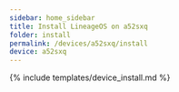 ```yaml
---
sidebar: home_sidebar
title: Install LineageOS on a52sxq
folder: install
permalink: /devices/a52sxq/install
device: a52sxq
---
```

{% include templates/device_install.md %}
